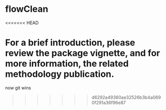 flowClean
=========
<<<<<<< HEAD

For a brief introduction, please review the package vignette, and for more information, the related methodology publication.
=======
now git wins
>>>>>>> d6292a49360ae32526b3b4a0690f291a36f96e87
